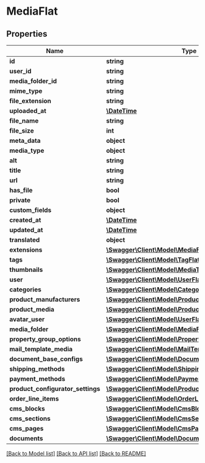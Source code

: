 # MediaFlat

## Properties
Name | Type | Description | Notes
------------ | ------------- | ------------- | -------------
**id** | **string** |  | [optional] 
**user_id** | **string** |  | [optional] 
**media_folder_id** | **string** |  | [optional] 
**mime_type** | **string** |  | [optional] 
**file_extension** | **string** |  | [optional] 
**uploaded_at** | [**\DateTime**](\DateTime.md) |  | [optional] 
**file_name** | **string** |  | [optional] 
**file_size** | **int** |  | [optional] 
**meta_data** | **object** |  | [optional] 
**media_type** | **object** |  | [optional] 
**alt** | **string** |  | [optional] 
**title** | **string** |  | [optional] 
**url** | **string** |  | [optional] 
**has_file** | **bool** |  | [optional] 
**private** | **bool** |  | [optional] 
**custom_fields** | **object** |  | [optional] 
**created_at** | [**\DateTime**](\DateTime.md) |  | 
**updated_at** | [**\DateTime**](\DateTime.md) |  | 
**translated** | **object** |  | [optional] 
**extensions** | [**\Swagger\Client\Model\MediaFlatExtensions**](MediaFlatExtensions.md) |  | [optional] 
**tags** | [**\Swagger\Client\Model\TagFlat**](TagFlat.md) |  | [optional] 
**thumbnails** | [**\Swagger\Client\Model\MediaThumbnailFlat**](MediaThumbnailFlat.md) |  | [optional] 
**user** | [**\Swagger\Client\Model\UserFlat**](UserFlat.md) |  | [optional] 
**categories** | [**\Swagger\Client\Model\CategoryFlat**](CategoryFlat.md) |  | [optional] 
**product_manufacturers** | [**\Swagger\Client\Model\ProductManufacturerFlat**](ProductManufacturerFlat.md) |  | [optional] 
**product_media** | [**\Swagger\Client\Model\ProductMediaFlat**](ProductMediaFlat.md) |  | [optional] 
**avatar_user** | [**\Swagger\Client\Model\UserFlat**](UserFlat.md) |  | [optional] 
**media_folder** | [**\Swagger\Client\Model\MediaFolderFlat**](MediaFolderFlat.md) |  | [optional] 
**property_group_options** | [**\Swagger\Client\Model\PropertyGroupOptionFlat**](PropertyGroupOptionFlat.md) |  | [optional] 
**mail_template_media** | [**\Swagger\Client\Model\MailTemplateMediaFlat**](MailTemplateMediaFlat.md) |  | [optional] 
**document_base_configs** | [**\Swagger\Client\Model\DocumentBaseConfigFlat**](DocumentBaseConfigFlat.md) |  | [optional] 
**shipping_methods** | [**\Swagger\Client\Model\ShippingMethodFlat**](ShippingMethodFlat.md) |  | [optional] 
**payment_methods** | [**\Swagger\Client\Model\PaymentMethodFlat**](PaymentMethodFlat.md) |  | [optional] 
**product_configurator_settings** | [**\Swagger\Client\Model\ProductConfiguratorSettingFlat**](ProductConfiguratorSettingFlat.md) |  | [optional] 
**order_line_items** | [**\Swagger\Client\Model\OrderLineItemFlat**](OrderLineItemFlat.md) |  | [optional] 
**cms_blocks** | [**\Swagger\Client\Model\CmsBlockFlat**](CmsBlockFlat.md) |  | [optional] 
**cms_sections** | [**\Swagger\Client\Model\CmsSectionFlat**](CmsSectionFlat.md) |  | [optional] 
**cms_pages** | [**\Swagger\Client\Model\CmsPageFlat**](CmsPageFlat.md) |  | [optional] 
**documents** | [**\Swagger\Client\Model\DocumentFlat**](DocumentFlat.md) |  | [optional] 

[[Back to Model list]](../../README.md#documentation-for-models) [[Back to API list]](../../README.md#documentation-for-api-endpoints) [[Back to README]](../../README.md)

